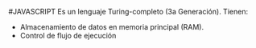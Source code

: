 #JAVASCRIPT
Es un lenguaje Turing-completo (3a Generación). Tienen:
- Almacenamiento de datos en memoria principal (RAM).
- Control de flujo de ejecución

